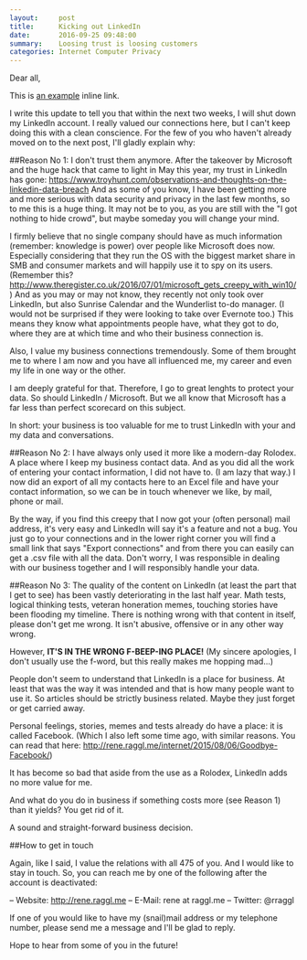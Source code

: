 ```yaml
---
layout:     post
title:      Kicking out LinkedIn
date:       2016-09-25 09:48:00
summary:    Loosing trust is loosing customers
categories: Internet Computer Privacy
---
```


Dear all,

<p>This is <a href="http://example.com/" title="Title">
an example</a> inline link.</p>

I write this update to tell you that within the next two weeks, I will shut down my LinkedIn account. I really valued our connections here, but I can't keep doing this with a clean conscience. For the few of you who haven't already moved on to the next post, I'll gladly explain why:

##Reason No 1:
I don't trust them anymore. After the takeover by Microsoft and the huge hack that came to light in May this year, my trust in LinkedIn has gone: https://www.troyhunt.com/observations-and-thoughts-on-the-linkedin-data-breach And as some of you know, I have been getting more and more serious with data security and privacy in the last few months, so to me this is a huge thing. It may not be to you, as you are still with the "I got nothing to hide crowd", but maybe someday you will change your mind.

I firmly believe that no single company should have as much information (remember: knowledge is power) over people like Microsoft does now.
Especially considering that they run the OS with the biggest market share in SMB and consumer markets and will happily use it to spy on its users.
(Remember this? http://www.theregister.co.uk/2016/07/01/microsoft_gets_creepy_with_win10/)
And as you may or may not know, they recently not only took over LinkedIn, but also Sunrise Calendar and the Wunderlist to-do manager. (I would not be surprised if they were looking to take over Evernote too.) This means they know what appointments people have, what they got to do, where they are at which time and who their business connection is.  

Also, I value my business connections tremendously. Some of them brought me to where I am now and you have all influenced me, my career and even my life in one way or the other.

I am deeply grateful for that. Therefore, I go to great lenghts to protect your data. So should LinkedIn / Microsoft. But we all know that Microsoft has a far less than perfect scorecard on this subject.

In short: your business is too valuable for me to trust LinkedIn with your and my data and conversations.

##Reason No 2:
I have always only used it more like a modern-day Rolodex. A place where I keep my business contact data. And as you did all the work of entering your contact information, I did not have to. (I am lazy that way.) I now did an export of all my contacts here to an Excel file and have your contact information, so we can be in touch whenever we like, by mail, phone or mail.

By the way, if you find this creepy that I now got your (often personal) mail address, it's very easy and LinkedIn will say it's a feature and not a bug. You just go to your connections and in the lower right corner you will find a small link that says "Export connections" and from there you can easily can get a .csv file with all the data.
Don't worry, I was responsible in dealing with our business together and I will responsibly handle your data.

##Reason No 3:
The quality of the content on LinkedIn (at least the part that I get to see) has been vastly deteriorating in the last half year. Math tests, logical thinking tests, veteran honeration memes, touching stories have been flooding my timeline. There is nothing wrong with that content in itself, please don't get me wrong. It isn't abusive, offensive or in any other way wrong.

However, **IT'S IN THE WRONG F-BEEP-ING PLACE!** (My sincere apologies, I don't usually use the f-word, but this really makes me hopping mad...)

People don't seem to understand that LinkedIn is a place for business. At least that was the way it was intended and that is how many people want to use it. So articles should be strictly business related. Maybe they just forget or get carried away.

Personal feelings, stories, memes and tests already do have a place: it is called Facebook.
(Which I also left some time ago, with similar reasons. You can read that here: http://rene.raggl.me/internet/2015/08/06/Goodbye-Facebook/)

It has become so bad that aside from the use as a Rolodex, LinkedIn adds no more value for me.

And what do you do in business if something costs more (see Reason 1) than it yields? You get rid of it.

A sound and straight-forward business decision.

##How to get in touch

Again, like I said, I value the relations with all 475 of you. And I would like to stay in touch. So, you can reach me by one of the following after the account is deactivated:

– Website: http://rene.raggl.me
– E-Mail: rene at raggl.me
– Twitter: @rraggl

If one of you would like to have my (snail)mail address or my telephone number, please send me a message and I'll be glad to reply.

Hope to hear from some of you in the future!
